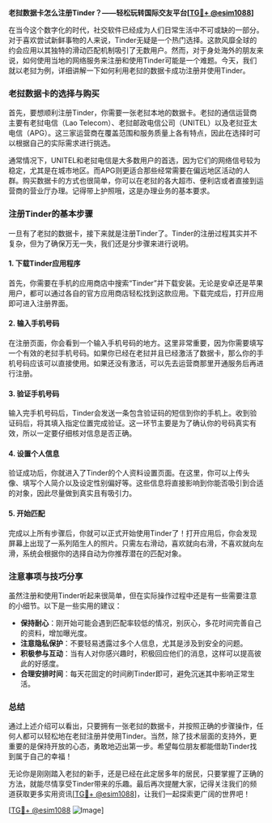 **老挝数据卡怎么注册Tinder？——轻松玩转国际交友平台[[TG💪+ @esim1088](https://t.me/s/esim1088)]**

在当今这个数字化的时代，社交软件已经成为人们日常生活中不可或缺的一部分。对于喜欢尝试新鲜事物的人来说，Tinder无疑是一个热门选择。这款风靡全球的约会应用以其独特的滑动匹配机制吸引了无数用户。然而，对于身处海外的朋友来说，如何使用当地的网络服务来注册和使用Tinder可能是一个难题。今天，我们就以老挝为例，详细讲解一下如何利用老挝的数据卡成功注册并使用Tinder。

### 老挝数据卡的选择与购买

首先，要想顺利注册Tinder，你需要一张老挝本地的数据卡。老挝的通信运营商主要有老挝电信（Lao Telecom）、老挝邮政电信公司（UNITEL）以及老挝亚太电信（APG）。这三家运营商在覆盖范围和服务质量上各有特点，因此在选择时可以根据自己的实际需求进行挑选。

通常情况下，UNITEL和老挝电信是大多数用户的首选，因为它们的网络信号较为稳定，尤其是在城市地区。而APG则更适合那些经常需要在偏远地区活动的人群。购买数据卡的方式也很简单，你可以在老挝的各大超市、便利店或者直接到运营商的营业厅办理。记得带上护照哦，这是办理业务的基本要求。

### 注册Tinder的基本步骤

一旦有了老挝的数据卡，接下来就是注册Tinder了。Tinder的注册过程其实并不复杂，但为了确保万无一失，我们还是分步骤来进行说明。

#### 1. 下载Tinder应用程序

首先，你需要在手机的应用商店中搜索“Tinder”并下载安装。无论是安卓还是苹果用户，都可以通过各自的官方应用商店轻松找到这款应用。下载完成后，打开应用即可进入注册界面。

#### 2. 输入手机号码

在注册页面，你会看到一个输入手机号码的地方。这里非常重要，因为你需要填写一个有效的老挝手机号码。如果你已经在老挝并且已经激活了数据卡，那么你的手机号码应该可以直接使用。如果还没有激活，可以先去运营商那里开通服务后再进行注册。

#### 3. 验证手机号码

输入完手机号码后，Tinder会发送一条包含验证码的短信到你的手机上。收到验证码后，将其填入指定位置完成验证。这一环节主要是为了确认你的号码真实有效，所以一定要仔细核对信息是否正确。

#### 4. 设置个人信息

验证成功后，你就进入了Tinder的个人资料设置页面。在这里，你可以上传头像、填写个人简介以及设定性别偏好等。这些信息将直接影响到你能否吸引到合适的对象，因此尽量做到真实且有吸引力。

#### 5. 开始匹配

完成以上所有步骤后，你就可以正式开始使用Tinder了！打开应用后，你会发现屏幕上出现了一系列陌生人的照片。只需左右滑动，喜欢就向右滑，不喜欢就向左滑，系统会根据你的选择自动为你推荐潜在的匹配对象。

### 注意事项与技巧分享

虽然注册和使用Tinder听起来很简单，但在实际操作过程中还是有一些需要注意的小细节。以下是一些实用的建议：

- **保持耐心**：刚开始可能会遇到匹配率较低的情况，别灰心，多花时间完善自己的资料，增加曝光度。
- **注意隐私保护**：不要轻易透露过多个人信息，尤其是涉及到安全的问题。
- **积极参与互动**：当有人对你感兴趣时，积极回应他们的消息，这样可以提高彼此的好感度。
- **合理安排时间**：每天花固定的时间刷Tinder即可，避免沉迷其中影响正常生活。

### 总结

通过上述介绍可以看出，只要拥有一张老挝的数据卡，并按照正确的步骤操作，任何人都可以轻松地在老挝注册并使用Tinder。当然，除了技术层面的支持外，更重要的是保持开放的心态，勇敢地迈出第一步。希望每位朋友都能借助Tinder找到属于自己的幸福！

无论你是刚刚踏入老挝的新手，还是已经在此定居多年的居民，只要掌握了正确的方法，就能尽情享受Tinder带来的乐趣。最后再次提醒大家，记得关注我们的频道获取更多实用资讯[[TG💪+ @esim1088](https://t.me/s/esim1088)]，让我们一起探索更广阔的世界吧！

[[TG💪+ @esim1088](https://t.me/s/esim1088) ![Image](https://i.postimg.cc/4NQfJmqS/Snipaste-2025-05-13-00-14-12.png)]
